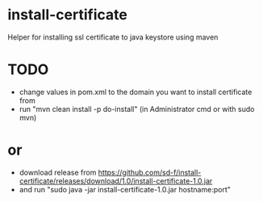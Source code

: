 # install-certificate
Helper for installing ssl certificate to java keystore using maven

# TODO
 - change values in pom.xml to the domain you want to install certificate from
 - run "mvn clean install -p do-install" (in Administrator cmd or with sudo mvn)

# or

 - download release from https://github.com/sd-f/install-certificate/releases/download/1.0/install-certificate-1.0.jar
 - and run "sudo java -jar install-certificate-1.0.jar hostname:port"
